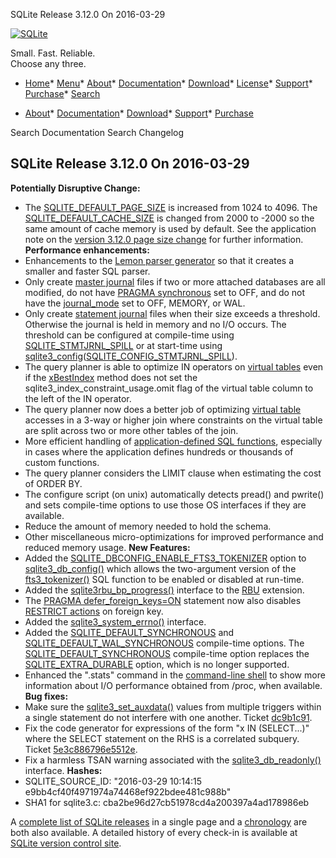 




SQLite Release 3\.12\.0 On 2016\-03\-29




[![SQLite](../images/sqlite370_banner.gif)](../index.html)


Small. Fast. Reliable.  
Choose any three.


* [Home](../index.html)* [Menu](javascript:void(0))* [About](../about.html)* [Documentation](../docs.html)* [Download](../download.html)* [License](../copyright.html)* [Support](../support.html)* [Purchase](../prosupport.html)* [Search](javascript:void(0))




* [About](../about.html)* [Documentation](../docs.html)* [Download](../download.html)* [Support](../support.html)* [Purchase](../prosupport.html)






Search Documentation
Search Changelog







## SQLite Release 3\.12\.0 On 2016\-03\-29

**Potentially Disruptive Change:**
- The [SQLITE\_DEFAULT\_PAGE\_SIZE](../compile.html#default_page_size) is increased from 1024 to 4096\.
 The [SQLITE\_DEFAULT\_CACHE\_SIZE](../compile.html#default_cache_size) is changed from 2000 to \-2000 so
 the same amount of cache memory is used by default.
 See the application note on the
 [version 3\.12\.0 page size change](../pgszchng2016.html) for further information.
**Performance enhancements:**
- Enhancements to the [Lemon parser generator](../lemon.html)
 so that it creates a smaller and faster SQL parser.
- Only create [master journal](../tempfiles.html#superjrnl) files if two or more attached databases are all
 modified, do not have [PRAGMA synchronous](../pragma.html#pragma_synchronous) set to OFF, and
 do not have the [journal\_mode](../pragma.html#pragma_journal_mode) set to OFF, MEMORY, or WAL.
- Only create [statement journal](../tempfiles.html#stmtjrnl) files when their size exceeds a threshold.
 Otherwise the journal is held in memory and no I/O occurs. The threshold
 can be configured at compile\-time using [SQLITE\_STMTJRNL\_SPILL](../compile.html#stmtjrnl_spill) or at
 start\-time using [sqlite3\_config](../c3ref/config.html)([SQLITE\_CONFIG\_STMTJRNL\_SPILL](../c3ref/c_config_covering_index_scan.html#sqliteconfigstmtjrnlspill)).
- The query planner is able to optimize IN operators on [virtual tables](../vtab.html)
 even if the [xBestIndex](../vtab.html#xbestindex) method does not set the
 sqlite3\_index\_constraint\_usage.omit flag of the
 virtual table column to the left of the IN operator.
- The query planner now does a better job of optimizing [virtual table](../vtab.html)
 accesses in a 3\-way or higher join where constraints on the virtual
 table are split across two or more other tables of the join.
- More efficient handling of [application\-defined SQL functions](../appfunc.html), especially
 in cases where the application defines hundreds or thousands of
 custom functions.
- The query planner considers the LIMIT clause when estimating the cost
 of ORDER BY.
- The configure script (on unix) automatically detects
 pread() and pwrite() and sets compile\-time options to use those OS
 interfaces if they are available.
- Reduce the amount of memory needed to hold the schema.
- Other miscellaneous micro\-optimizations for improved performance and reduced
 memory usage.
**New Features:**
- Added the [SQLITE\_DBCONFIG\_ENABLE\_FTS3\_TOKENIZER](../c3ref/c_dbconfig_defensive.html#sqlitedbconfigenablefts3tokenizer) option to [sqlite3\_db\_config()](../c3ref/db_config.html)
 which allows the two\-argument version of the [fts3\_tokenizer()](../fts3.html#f3tknzr) SQL function to
 be enabled or disabled at run\-time.
- Added the [sqlite3rbu\_bp\_progress()](https://www.sqlite.org/src/artifact/d7cc99350?ln=403-443)
 interface to the [RBU](../rbu.html) extension.
- The [PRAGMA defer\_foreign\_keys\=ON](../pragma.html#pragma_defer_foreign_keys) statement now also disables
 [RESTRICT actions](../foreignkeys.html#fk_actions) on foreign key.
- Added the [sqlite3\_system\_errno()](../c3ref/system_errno.html) interface.
- Added the [SQLITE\_DEFAULT\_SYNCHRONOUS](../compile.html#default_synchronous) and [SQLITE\_DEFAULT\_WAL\_SYNCHRONOUS](../compile.html#default_wal_synchronous)
 compile\-time options. The [SQLITE\_DEFAULT\_SYNCHRONOUS](../compile.html#default_synchronous) compile\-time option
 replaces the [SQLITE\_EXTRA\_DURABLE](../compile.html#extra_durable) option, which is no longer supported.
- Enhanced the ".stats" command in the [command\-line shell](../cli.html) to show more
 information about I/O performance obtained from /proc, when available.
**Bug fixes:**
- Make sure the [sqlite3\_set\_auxdata()](../c3ref/get_auxdata.html) values from multiple triggers
 within a single statement do not interfere with one another.
 Ticket [dc9b1c91](https://www.sqlite.org/src/info/dc9b1c91).
- Fix the code generator for expressions of the form "x IN (SELECT...)" where
 the SELECT statement on the RHS is a correlated subquery.
 Ticket [5e3c886796e5512e](https://www.sqlite.org/src/info/5e3c886796e5512e).
- Fix a harmless TSAN warning associated with the [sqlite3\_db\_readonly()](../c3ref/db_readonly.html) interface.
**Hashes:**
- SQLITE\_SOURCE\_ID: "2016\-03\-29 10:14:15 e9bb4cf40f4971974a74468ef922bdee481c988b"
- SHA1 for sqlite3\.c: cba2be96d27cb51978cd4a200397a4ad178986eb





A [complete list of SQLite releases](../changes.html)
 in a single page and a [chronology](../chronology.html) are both also available.
 A detailed history of every
 check\-in is available at
 [SQLite version control site](https://www.sqlite.org/src/timeline).


